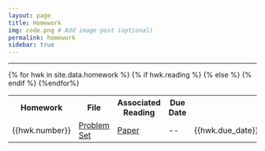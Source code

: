 ```yaml
---
layout: page
title: Homework
img: code.png # Add image post (optional)
permalink: homework
sidebar: true
---
```


---


<table>
<tr>
<th> <b>Homework</b></th>
<th> <b>File</b></th>
<th> <b>Associated Reading</b></th>
<th> <b> Due Date</b> </th>
</tr>
{% for hwk in site.data.homework %}
<tr>
    <td>{{hwk.number}}</td>
    <td> <a href="http://www.rpgroup.caltech.edu/bige105/hwk/{{hwk.pset}}"> Problem Set </a></td>
    {% if hwk.reading %}
    <td> <a href="http://www.rpgroup.caltech.edu/bige105/hwk/{{hwk.reading}}"> Paper </a></td>
    {% else %}
    <td> -- </td>
    {% endif %}
    <td> {{hwk.due_date}} </td>
</tr>
{%endfor%}
</table>
